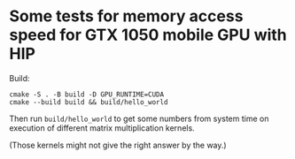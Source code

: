 # Some tests for memory access speed for GTX 1050 mobile GPU with HIP

Build:

``` 
cmake -S . -B build -D GPU_RUNTIME=CUDA
cmake --build build && build/hello_world
```

Then run `build/hello_world` to get some numbers from system time on execution of different matrix multiplication kernels.

(Those kernels might not give the right answer by the way.)
